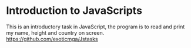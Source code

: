 # Introduction to JavaScripts
This is an introductory task in JavaScript, the program is to read and print my name, height and country on screen.
https://github.com/exoticmga/Jstasks
